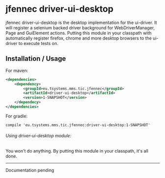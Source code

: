 # jfennec driver-ui-desktop
jfennec driver-ui-desktop is the desktop implementation for the ui-driver. It will register a selenium backed 
driver background for WebDriverManager, Page and GuiElement actions. Putting this module in your classpath with
automatically register firefox, chrome and more desktop browsers to the ui-driver to execute tests on.   

## Installation / Usage

For maven:

```xml
<dependencies>
    <dependency>
        <groupId>eu.tsystems.mms.tic.jfennec</groupId>
        <artifactId>driver-ui-desktop</artifactId>
        <version>1-SNAPSHOT</version>
    </dependecy>
</dependencies>
```

For gradle:
```text
compile 'eu.tsystems.mms.tic.jfennec:driver-ui-desktop:1-SNAPSHOT'
```

###### Using driver-ui-desktop module:

You won't do anything. By putting this module in your classpath, it's all done.

***

Documentation pending